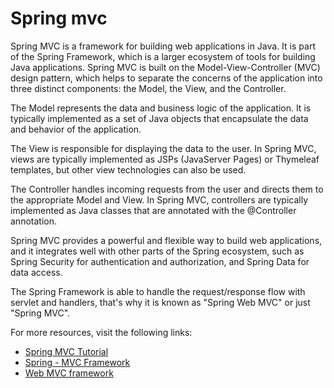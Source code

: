 # Spring mvc

Spring MVC is a framework for building web applications in Java. It is part of the Spring Framework, which is a larger ecosystem of tools for building Java applications. Spring MVC is built on the Model-View-Controller (MVC) design pattern, which helps to separate the concerns of the application into three distinct components: the Model, the View, and the Controller.

The Model represents the data and business logic of the application. It is typically implemented as a set of Java objects that encapsulate the data and behavior of the application.

The View is responsible for displaying the data to the user. In Spring MVC, views are typically implemented as JSPs (JavaServer Pages) or Thymeleaf templates, but other view technologies can also be used.

The Controller handles incoming requests from the user and directs them to the appropriate Model and View. In Spring MVC, controllers are typically implemented as Java classes that are annotated with the @Controller annotation.

Spring MVC provides a powerful and flexible way to build web applications, and it integrates well with other parts of the Spring ecosystem, such as Spring Security for authentication and authorization, and Spring Data for data access.

The Spring Framework is able to handle the request/response flow with servlet and handlers, that's why it is known as "Spring Web MVC" or just "Spring MVC".


For more resources, visit the following links:

- [Spring MVC Tutorial](https://www.javatpoint.com/spring-mvc-tutorial)
- [Spring - MVC Framework](https://www.tutorialspoint.com/spring/spring_web_mvc_framework.htm)
- [Web MVC framework](https://docs.spring.io/spring-framework/docs/3.2.x/spring-framework-reference/html/mvc.html)

